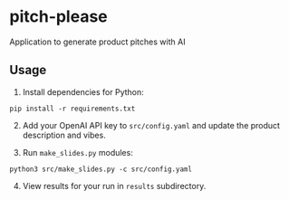 # pitch-please

Application to generate product pitches with AI

## Usage

1. Install dependencies for Python:

```
pip install -r requirements.txt
```

2. Add your OpenAI API key to `src/config.yaml` and update the product description and vibes.

3. Run `make_slides.py` modules:

```
python3 src/make_slides.py -c src/config.yaml
```

4. View results for your run in `results` subdirectory.